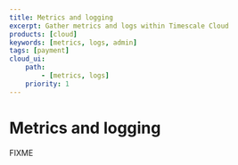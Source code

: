 ```yaml
---
title: Metrics and logging
excerpt: Gather metrics and logs within Timescale Cloud
products: [cloud]
keywords: [metrics, logs, admin]
tags: [payment]
cloud_ui:
    path:
        - [metrics, logs]
    priority: 1
---
```


# Metrics and logging

FIXME

